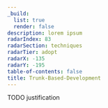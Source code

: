 ```yaml
---
_build:
  list: true
  render: false
description: lorem ipsum
radarIndex: 83
radarSection: techniques
radarTier: adopt
radarX: -135
radarY: -195
table-of-contents: false
title: Trunk-Based-Development
---
```


TODO justification
